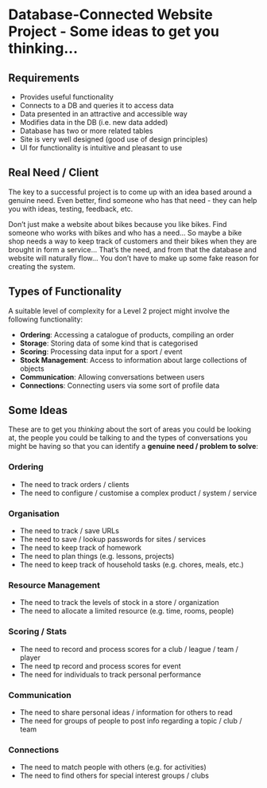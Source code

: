 # Database-Connected Website Project - Some ideas to get you thinking...

## Requirements

- Provides useful functionality
- Connects to a DB and queries it to access data
- Data presented in an attractive and accessible way
- Modifies data in the DB (i.e. new data added)
- Database has two or more related tables
- Site is very well designed (good use of design principles)
- UI for functionality is intuitive and pleasant to use

## Real Need / Client

The key to a successful project is to come up with an idea based around a genuine need. Even better, find someone who has that need - they can help you with ideas, testing, feedback, etc.

Don’t just make a website about bikes because you like bikes. Find someone who works with bikes and who has a need... So maybe a bike shop needs a way to keep track of customers and their bikes when they are brought in form a service... That’s the need, and from that the database and website will naturally flow... You don’t have to make up some fake reason for creating the system.

## Types of Functionality

A suitable level of complexity for a Level 2 project might involve the following functionality:

- **Ordering**: Accessing a catalogue of products, compiling an order
- **Storage**: Storing data of some kind that is categorised
- **Scoring**: Processing data input for a sport / event
- **Stock Management**: Access to information about large collections of objects
- **Communication**: Allowing conversations between users
- **Connections**: Connecting users via some sort of profile data

## Some Ideas

These are to get you *thinking* about the sort of areas you could be looking at, the people you could be talking to and the types of conversations you might be having so that you can identify a **genuine need / problem to solve**:

### Ordering
- The need to track orders / clients
- The need to configure / customise a complex product / system / service

### Organisation
- The need to track / save URLs
- The need to save / lookup passwords for sites / services
- The need to keep track of homework
- The need to plan things (e.g. lessons, projects)
- The need to keep track of household tasks (e.g. chores, meals, etc.)

### Resource Management
- The need to track the levels of stock in a store / organization
- The need to allocate a limited resource (e.g. time, rooms, people)

### Scoring / Stats
- The need to record and process scores for a club / league / team / player
- The need tp record and process scores for event
- The need for individuals to track personal performance

### Communication
- The need to share personal ideas / information for others to read
- The need for groups of people to post info regarding a topic / club / team

### Connections
- The need to match people with others (e.g. for activities)
- The need to find others for special interest groups / clubs
